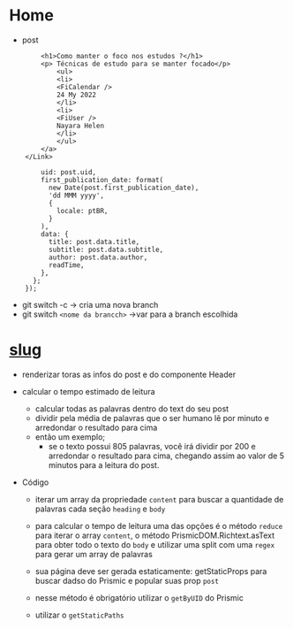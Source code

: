 # Home

- post

```< Link href='/'> < a className={styles.post} >
        <h1>Como manter o foco nos estudos ?</h1>
        <p> Técnicas de estudo para se manter focado</p>
            <ul>
            <li>
            <FiCalendar />
            24 My 2022
            </li>
            <li>
            <FiUser />
            Nayara Helen
            </li>
            </ul>
        </a>
    </Link>
```

```return {
        uid: post.uid,
        first_publication_date: format(
          new Date(post.first_publication_date),
          'dd MMM yyyy',
          {
            locale: ptBR,
          }
        ),
        data: {
          title: post.data.title,
          subtitle: post.data.subtitle,
          author: post.data.author,
          readTime,
        },
      };
    });
```

- git switch -c -> cria uma nova branch
- git switch ```<nome da brancch>``` ->var para a branch escolhida

# [slug](src/pages/post/[slug].tsx)

- renderizar toras as infos do post e do componente Header
- calcular o tempo estimado de leitura
  - calcular todas as palavras dentro do text do seu post
  - dividir pela média de palavras que o ser humano lẽ por minuto e arredondar o resultado para cima
  - então um exemplo;  
    - se o texto possui 805 palavras,
      você irá dividir por 200 e arredondar o resultado
      para cima, chegando assim ao valor de 5 minutos para a leitura do post.

- Código
  - iterar um array da propriedade `content` para buscar a quantidade de palavras cada seção `heading` e `body`
  - para calcular o tempo de leitura uma das opções é o método `reduce` para iterar o array `content`, o método PrismicDOM.Richtext.asText para obter todo o texto do `body` e utilizar uma split com uma `regex` para gerar um array de palavras
  
  - sua página deve ser gerada estaticamente: getStaticProps para buscar dadso do Prismic e popular suas prop `post`
  - nesse método é obrigatório utilizar o `getByUID` do Prismic
  - utilizar o `getStaticPaths` 